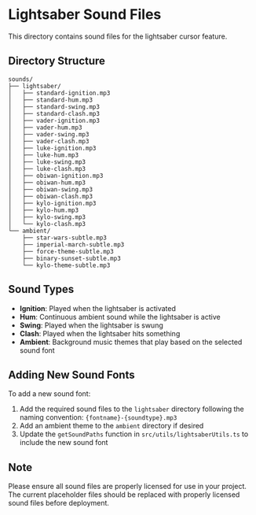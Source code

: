 # Lightsaber Sound Files

This directory contains sound files for the lightsaber cursor feature.

## Directory Structure

```
sounds/
├── lightsaber/
│   ├── standard-ignition.mp3
│   ├── standard-hum.mp3
│   ├── standard-swing.mp3
│   ├── standard-clash.mp3
│   ├── vader-ignition.mp3
│   ├── vader-hum.mp3
│   ├── vader-swing.mp3
│   ├── vader-clash.mp3
│   ├── luke-ignition.mp3
│   ├── luke-hum.mp3
│   ├── luke-swing.mp3
│   ├── luke-clash.mp3
│   ├── obiwan-ignition.mp3
│   ├── obiwan-hum.mp3
│   ├── obiwan-swing.mp3
│   ├── obiwan-clash.mp3
│   ├── kylo-ignition.mp3
│   ├── kylo-hum.mp3
│   ├── kylo-swing.mp3
│   └── kylo-clash.mp3
└── ambient/
    ├── star-wars-subtle.mp3
    ├── imperial-march-subtle.mp3
    ├── force-theme-subtle.mp3
    ├── binary-sunset-subtle.mp3
    └── kylo-theme-subtle.mp3
```

## Sound Types

- **Ignition**: Played when the lightsaber is activated
- **Hum**: Continuous ambient sound while the lightsaber is active
- **Swing**: Played when the lightsaber is swung
- **Clash**: Played when the lightsaber hits something
- **Ambient**: Background music themes that play based on the selected sound font

## Adding New Sound Fonts

To add a new sound font:

1. Add the required sound files to the `lightsaber` directory following the naming convention: `{fontname}-{soundtype}.mp3`
2. Add an ambient theme to the `ambient` directory if desired
3. Update the `getSoundPaths` function in `src/utils/lightsaberUtils.ts` to include the new sound font

## Note

Please ensure all sound files are properly licensed for use in your project. The current placeholder files should be replaced with properly licensed sound files before deployment. 